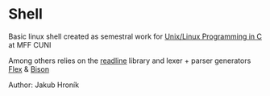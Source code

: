 # Shell

Basic linux shell created as semestral work for [Unix/Linux Programming in C](https://github.com/devnull-cz/unix-linux-prog-in-c) at MFF CUNI

Among others relies on the [readline](https://tiswww.case.edu/php/chet/readline/rltop.html) library and lexer + parser generators [Flex](https://github.com/westes/flex/) & [Bison](https://www.gnu.org/software/bison/)


Author: Jakub Hroník
